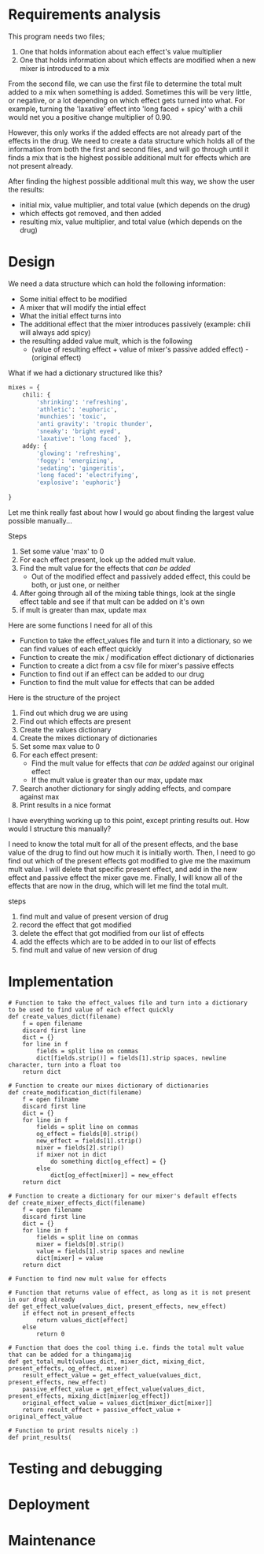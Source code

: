 # Requirements analysis

This program needs two files;
1. One that holds information about each effect's value multiplier
2. One that holds information about which effects are modified when a new mixer is introduced to a mix

From the second file, we can use the first file to determine the total mult added to a mix when something is added.
Sometimes this will be very little, or negative, or a lot depending on which effect gets turned into what. For example, 
turning the 'laxative' effect into 'long faced + spicy' with a chili would net you a positive change multiplier of 0.90.

However, this only works if the added effects are not already part of the effects in the drug. We need to create a data
structure which holds all of the information from both the first and second files, and will go through until it finds a 
mix that is the highest possible additional mult for effects which are not present already.

After finding the highest possible additional mult this way, we show the user the results:
- initial mix, value multiplier, and total value (which depends on the drug)
- which effects got removed, and then added
- resulting mix, value multiplier, and total value (which depends on the drug)

# Design

We need a data structure which can hold the following information:
- Some initial effect to be modified
- A mixer that will modify the intial effect
- What the initial effect turns into
- The additional effect that the mixer introduces passively (example: chili will always add spicy)
- the resulting added value mult, which is the following
  - (value of resulting effect + value of mixer's passive added effect) - (original effect)

What if we had a dictionary structured like this?
```python
mixes = {
    chili: {
        'shrinking': 'refreshing',
        'athletic': 'euphoric',
        'munchies': 'toxic',
        'anti gravity': 'tropic thunder',
        'sneaky': 'bright eyed',
        'laxative': 'long faced' },
    addy: {
        'glowing': 'refreshing',
        'foggy': 'energizing',
        'sedating': 'gingeritis',
        'long faced': 'electrifying',
        'explosive': 'euphoric'}
    
}
```
Let me think really fast about how I would go about finding the largest value possible manually...

Steps
1. Set some value 'max' to 0
2. For each effect present, look up the added mult value. 
3. Find the mult value for the effects that *can be added*
   - Out of the modified effect and passively added effect, this could be both, or just one, or neither
4. After going through all of the mixing table things, look at the single effect table and see if that mult can be added on it's own
5. if mult is greater than max, update max

Here are some functions I need for all of this
- Function to take the effect_values file and turn it into a dictionary, so we can find values of each effect quickly
- Function to create the mix / modification effect dictionary of dictionaries
- Function to create a dict from a csv file for mixer's passive effects
- Function to find out if an effect can be added to our drug
- Function to find the mult value for effects that can be added

Here is the structure of the project

1. Find out which drug we are using
2. Find out which effects are present
3. Create the values dictionary
4. Create the mixes dictionary of dictionaries
5. Set some max value to 0
6. For each effect present:
   - Find the mult value for effects that *can be added* against our original effect
   - If the mult value is greater than our max, update max
7. Search another dictionary for singly adding effects, and compare against max
8. Print results in a nice format

I have everything working up to this point, except printing results out. How would I structure this manually?

I need to know the total mult for all of the present effects, and the base value of the drug to find out how much it is initially worth.
Then, I need to go find out which of the present effects got modified to give me the maximum mult value.
I will delete that specific present effect, and add in the new effect and passive effect the mixer gave me.
Finally, I will know all of the effects that are now in the drug, which will let me find the total mult.

steps
1. find mult and value of present version of drug
2. record the effect that got modified 
3. delete the effect that got modified from our list of effects
4. add the effects which are to be added in to our list of effects
5. find mult and value of new version of drug



# Implementation
```commandline
# Function to take the effect_values file and turn into a dictionary to be used to find value of each effect quickly
def create_values_dict(filename)
    f = open filename 
    discard first line
    dict = {}
    for line in f
        fields = split line on commas
        dict[fields.strip()] = fields[1].strip spaces, newline character, turn into a float too
    return dict
```
```commandline
# Function to create our mixes dictionary of dictionaries
def create_modification_dict(filename)
    f = open filname
    discard first line
    dict = {}
    for line in f
        fields = split line on commas
        og_effect = fields[0].strip()
        new_effect = fields[1].strip()
        mixer = fields[2].strip()
        if mixer not in dict
            do something dict[og_effect] = {}
        else
            dict[og_effect[mixer]] = new_effect
    return dict
```
```commandline
# Function to create a dictionary for our mixer's default effects
def create_mixer_effects_dict(filename)
    f = open filename
    discard first line
    dict = {}
    for line in f
        fields = split line on commas
        mixer = fields[0].strip()
        value = fields[1].strip spaces and newline
        dict[mixer] = value
    return dict
```
```commandline
# Function to find new mult value for effects
```
```commandline
# Function that returns value of effect, as long as it is not present in our drug already
def get_effect_value(values_dict, present_effects, new_effect)
    if effect not in present_effects
        return values_dict[effect]
    else
        return 0
```
```commandline
# Function that does the cool thing i.e. finds the total mult value that can be added for a thingamajig
def get_total_mult(values_dict, mixer_dict, mixing_dict, present_effects, og_effect, mixer)
    result_effect_value = get_effect_value(values_dict, present_effects, new_effect)
    passive_effect_value = get_effect_value(values_dict, present_effects, mixing_dict[mixer[og_effect])
    original_effect_value = values_dict[mixer_dict[mixer]]
    return result_effect + passive_effect_value + original_effect_value
```
```commandline
# Function to print results nicely :)
def print_results(
```
# Testing and debugging

# Deployment

# Maintenance